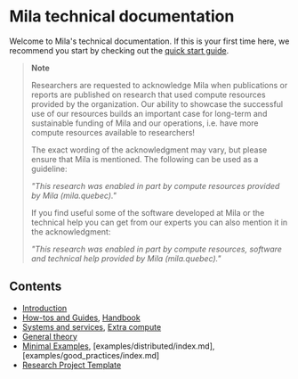 # Mila technical documentation

Welcome to Mila's technical documentation. If this is your first time here, we recommend you start by checking out the [quick start guide](quick_start.md).

> **Note**
>
> Researchers are requested to acknowledge Mila when publications or reports are published on research that used compute resources provided by the organization. Our ability to showcase the successful use of our resources builds an important case for long-term and sustainable funding of Mila and our operations, i.e. have more compute resources available to researchers!
>
> The exact wording of the acknowledgment may vary, but please ensure that Mila is mentioned. The following can be used as a guideline:
>
> *"This research was enabled in part by compute resources provided by Mila (mila.quebec)."*
>
> If you find useful some of the software developed at Mila or the technical help you can get from our experts you can also mention it in the acknowledgment:
>
> *"This research was enabled in part by compute resources, software and technical help provided by Mila (mila.quebec)."*

## Contents

- [Introduction](Purpose.md)
- [How-tos and Guides](Userguide.md), [Handbook](Handbook.md)
- [Systems and services](Information.md), [Extra compute](Extra_compute.md)
- [General theory](Theory_cluster.md)
- [Minimal Examples](examples/frameworks/index.md), [examples/distributed/index.md], [examples/good_practices/index.md]
- [Research Project Template](https://github.com/mila-iqia/ResearchTemplate)
